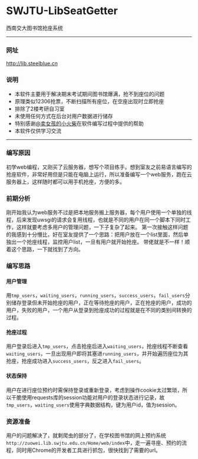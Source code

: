 # SWJTU-LibSeatGetter
西南交大图书馆抢座系统

---
### 网址
http://lib.steelblue.cn

### 说明
- 本软件主要用于解决期末考试期间图书馆爆满，抢不到座位的问题
- 原理类似12306抢票，不断扫描所有座位，在空座出现时立即抢座
- 排除了2楼考研自习室
- 未使用任何方式在后台对用户数据进行储存
- 特别感谢[@卖女孩的小火柴](https://www.shinenet.cn)在软件编写过程中提供的帮助
- 本软件仅供学习交流

---
### 编写原因
初学web编程，又刚买了云服务器，想写个项目练手。想到室友之前易语言编写的抢座软件，非常好用但是只能在电脑上运行，所以准备编写一个web服务，跑在云服务器上，这样随时都可以用手机抢座，方便的多。

### 前期分析
刚开始我认为web服务不过是把本地服务搬上服务器，每个用户使用一个单独的线程，后来发现uwsgi的请求会复用线程，也就是不同的用户在同一个脚本下同时工作，这样就要考虑多用户的管理问题，一下子复杂了起来。
第一次接触这样问题的我感到十分懵比，好在室友提供了一个思路：把用户放在一个list里面，然后单独出一个抢座线程，监控用户list，一旦有用户就开始抢座。
带佬就是不一样！顺着这个思路，一下就找到了方向。

### 编写思路
#### 用户管理
用`tmp_users`，`waiting_users`，`running_users`，`success_users`，`fail_users`分别储存登录但未开始抢座的用户，正在等待抢座的用户，正在抢座的用户，成功的用户，失败的用户，一个用户从登录到抢座成功的过程就是在不同的类别间转换的过程。
#### 抢座过程
用户登录后进入`tmp_users`，点击抢座后进入`waiting_users`，抢座线程不断查看`waiting_users`，一旦出现用户即将其塞进`running_users`，并开始遍历座位为其抢座，抢座成功进入`success_users`，反之进入`fail_users`。
#### 状态保持
用户在进行座位预约时需保持登录或重新登录，考虑到操作cookie太过繁琐，所以干脆使用requests库的session功能对用户的登录状态进行记录，故`tmp_users`，`waiting_users`使用字典数据结构，键为用户id，值为session。

### 资源准备
用户的问题解决了，就剩爬虫的部分了，在学校图书馆的网上预约系统`http://zuowei.lib.swjtu.edu.cn/Home/web/index`中，走一遍寻座、预约的流程，同时用Chrome的开发者工具进行抓包，很快找到了需要的url。

### 